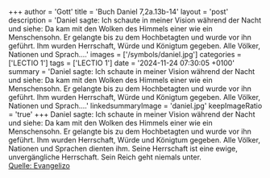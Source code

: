 +++
author = 'Gott'
title = 'Buch Daniel 7,2a.13b-14'
layout = 'post'
description = 'Daniel sagte: Ich schaute in meiner Vision während der Nacht und siehe: Da kam mit den Wolken des Himmels einer wie ein Menschensohn. Er gelangte bis zu dem Hochbetagten und wurde vor ihn geführt. Ihm wurden Herrschaft, Würde und Königtum gegeben. Alle Völker, Nationen und Sprach....'
images = ['/symbols/daniel.jpg']
categories = ['LECTIO 1']
tags = ['LECTIO 1']
date = '2024-11-24 07:30:05 +0100'
summary = 'Daniel sagte: Ich schaute in meiner Vision während der Nacht und siehe: Da kam mit den Wolken des Himmels einer wie ein Menschensohn. Er gelangte bis zu dem Hochbetagten und wurde vor ihn geführt. Ihm wurden Herrschaft, Würde und Königtum gegeben. Alle Völker, Nationen und Sprach....'
linkedsummaryImage = 'daniel.jpg'
keepImageRatio = 'true'
+++
Daniel sagte: Ich schaute in meiner Vision während der Nacht und siehe:
Da kam mit den Wolken des Himmels einer wie ein Menschensohn. Er gelangte bis zu dem Hochbetagten und wurde vor ihn geführt.
Ihm wurden Herrschaft, Würde und Königtum gegeben. Alle Völker, Nationen und Sprachen dienten ihm.<!--more--> Seine Herrschaft ist eine ewige, unvergängliche Herrschaft. Sein Reich geht niemals unter.<br> [Quelle: Evangelizo](https://evangeliumtagfuertag.org/DE/gospel)